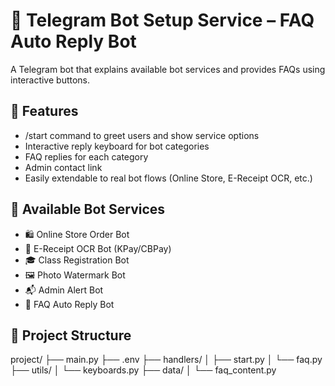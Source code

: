 # 🤖 Telegram Bot Setup Service – FAQ Auto Reply Bot

A Telegram bot that explains available bot services and provides FAQs using interactive buttons.

## 🚀 Features
- /start command to greet users and show service options
- Interactive reply keyboard for bot categories
- FAQ replies for each category
- Admin contact link
- Easily extendable to real bot flows (Online Store, E-Receipt OCR, etc.)

## 🧾 Available Bot Services
- 🛍 Online Store Order Bot
- 🧾 E-Receipt OCR Bot (KPay/CBPay)
- 🎓 Class Registration Bot
- 🖼 Photo Watermark Bot
- 📬 Admin Alert Bot
- 💬 FAQ Auto Reply Bot

## 📁 Project Structure

project/ ├── main.py ├── .env ├── handlers/ │ ├── start.py │ └── faq.py ├── utils/ │ └── keyboards.py ├── data/ │ └── faq_content.py